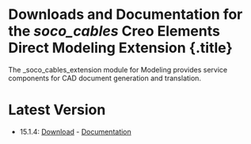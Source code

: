 # Downloads and Documentation for the _soco_cables_ Creo Elements Direct Modeling Extension {.title}

The _soco_cables_extension module for Modeling provides service components for CAD document generation and translation.

# Latest Version

* 15.1.4: [Download](https://github.com/cadm-inc/osdm-extensions/raw/master/downloads/soco_cables/soco_cables_x64_15.1.4.zip) -
         [Documentation](15.1/Home.md)